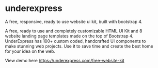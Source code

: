 # underexpress
A free, responsive, ready to use website ui kit, built with bootstrap 4.

A free, ready to use and completely customizable HTML UI Kit and 8 website landing page templates made on the top of Bootstrap 4. 
UnderExpress has 100+ custom coded, handcrafted UI components to make stunning web projects. 
Use it to save time and create the best home for your idea on the web.

View demo here https://underexpress.com/free-website-kit

